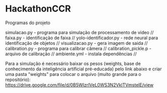 # HackathonCCR
Programas do projeto

simulacao.py          - programa para simulação de processamento de video //
faixa.py              - identificação de faixa //
yolo-identificador.py - rede neural para identificação de objetos //
visualizacao.py       - gera imagem de saida //
calibration.py        - programa para calibrar câmera //
calibration_pickle.p  - arquivo de calibração //
ambiente.yml          - instala dependências //

Para a simulação é necessário baixar os pesos (weights, base de conhecimento da inteligência artificial pré-educada) pelo link abaixo e criar uma pasta "weights" para colocar o arquivo (muito grande para o repositório):
https://drive.google.com/file/d/0B5WIzrIVeL0WS3N2VklTVmstelE/view

